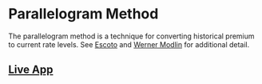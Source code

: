 # Parallelogram Method

The parallelogram method is a technique for converting historical premium to current rate levels.  See [Escoto](http://favir.wdfiles.com/local--files/papers/Parallelogram.pdf) and [Werner Modlin](https://www.casact.org/library/studynotes/Werner_Modlin_Ratemaking.pdf) for additional detail.

## [Live App](https://tychobra.shinyapps.io/parallelogram-method/)
